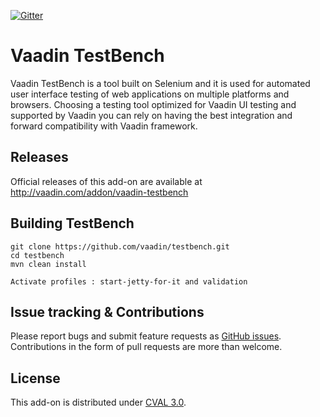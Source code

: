 [![Gitter](https://badges.gitter.im/Join%20Chat.svg)](https://gitter.im/vaadin/testbench?utm_source=badge&utm_medium=badge&utm_campaign=pr-badge)

# Vaadin TestBench

Vaadin TestBench is a tool built on Selenium and it is used for automated user interface testing of web applications on multiple platforms and browsers. Choosing a testing tool optimized for Vaadin UI testing and supported by Vaadin you can rely on having the best integration and forward compatibility with Vaadin framework. 

## Releases

Official releases of this add-on are available at http://vaadin.com/addon/vaadin-testbench

## Building TestBench

    git clone https://github.com/vaadin/testbench.git
    cd testbench
    mvn clean install
    
    Activate profiles : start-jetty-for-it and validation

## Issue tracking & Contributions

Please report bugs and submit feature requests as [GitHub issues](https://github.com/vaadin/testbench/issues). Contributions in the form of pull requests are more than welcome.

## License

This add-on is distributed under [CVAL 3.0](https://vaadin.com/license/cval-3).
